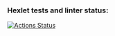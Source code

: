 ### Hexlet tests and linter status:
[![Actions Status](https://github.com/honest-niceman/java-project-72/workflows/hexlet-check/badge.svg)](https://github.com/honest-niceman/java-project-72/actions)
